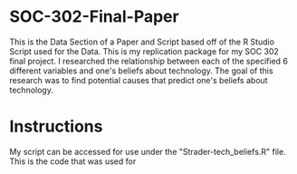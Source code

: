 # SOC-302-Final-Paper
This is the Data Section of a Paper and Script based off of the R Studio Script used for the Data. 
This is my replication package for my SOC 302 final project. I researched the relationship between each of the specified 6 different variables and one's beliefs about technology. The goal of this research was to find potential causes that predict one's beliefs about technology. 
# Instructions
My script can be accessed for use under the "Strader-tech_beliefs.R" file. This is the code that was used for 
